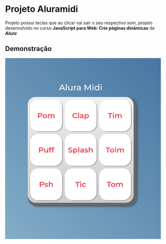 # Projeto Aluramidi

Projeto possui teclas que ao clicar vai sair o seu respectivo som, projeto desenvolvido no curso **JavaScript para Web: Crie páginas dinâmicas** da ***Alura***

## Demonstração

![Jogo número secreto](./assets/images/printTela.png)
